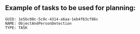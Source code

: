 

## Example of tasks to be used for planning: 
```
GUID: 1e5bc80c-5c9c-4314-a6aa-1eb4f63cf86c
NAME: ObjectAndPersonDetection
TYPE: TASK
```
